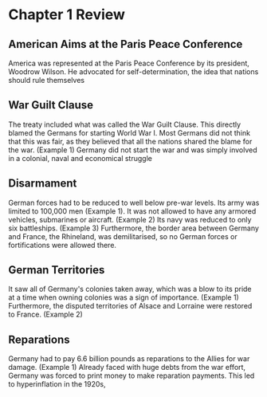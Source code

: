# Chapter 1 Review

## American Aims at the Paris Peace Conference

America was represented at the Paris Peace Conference by its president, Woodrow Wilson. He advocated for self-determination, the idea that nations should rule themselves 

## War Guilt Clause

The treaty included what was called the War Guilt Clause. This directly blamed the Germans for starting World War I. Most Germans did not think that this was fair, as they believed that all the nations shared the blame for the war. (Example 1) Germany did not start the war and was simply involved in a colonial, naval and economical struggle

## Disarmament

German forces had to be reduced to well below pre-war levels. Its army was limited to 100,000 men (Example 1). It was not allowed to have any armored vehicles, submarines or aircraft. (Example 2) Its navy was reduced to only six battleships. (Example 3) Furthermore, the border area between Germany and France, the Rhineland, was demilitarised, so no German forces or fortifications were allowed there.

## German Territories

It saw all of Germany's colonies taken away, which was a blow to its pride at a time when owning colonies was a sign of importance. (Example 1) Furthermore, the disputed territories of Alsace and Lorraine were restored to France. (Example 2)

## Reparations

Germany had to pay 6.6 billion pounds as reparations to the Allies for war damage. (Example 1) Already faced with huge debts from the war effort, Germany was forced to print money to make reparation payments. This led to hyperinflation in the 1920s, 
